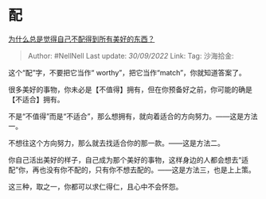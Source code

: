 # 配

[为什么总是觉得自己不配得到所有美好的东西？](https://www.zhihu.com/question/300322420/answer/2694152061)

> Author: #NellNell
> Last update: *30/09/2022*
> Link:
> Tag:
> 沙海拾金:

这个“配”字，不要把它当作“ worthy”，把它当作“match”，你就知道答案了。

很多美好的事物，你未必是【不值得】拥有，但在你预备好之前，你可能的确是【不适合】拥有。

不是“不值得”而是“不适合”，那么想拥有，就向着适合的方向努力。——这是方法一。

不想往这个方向努力，那么就去找适合你的那一款。——这是方法二。

你自己活出美好的样子，自己成为那个美好的事物，这样身边的人都会想去“适配”你，再也没有你不配的，只有你不想去配的。——这是方法三，也是上上策。

这三种，取之一，你都可以求仁得仁，且心中不会怀怨。
